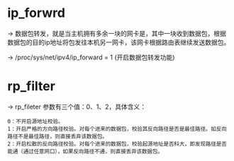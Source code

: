 # ip_forwrd #

-> 数据包转发，就是当主机拥有多余一块的网卡是，其中一块收到数据包，根据数据包的目的ip地址将包发往本机另一网卡，该网卡根据路由表继续发送数据包。

-> /proc/sys/net/ipv4/ip_forward = 1 (开启数据包转发功能)

# rp_filter #

-> rp_fileter 参数有三个值：0、1、2，具体含义：

	0：不开启源地址校验。
	1：开启严格的方向路径校验。对每个进来的数据包，校验其反向路径是否是最佳路径。如反向路径不是最佳路径，则直接丢弃该数据包。
	2：开启松散的反向路径校验。对每个进来的数据包，校验起源地址是否科大，即发现路径是否能通（通过任意网口），如果反向路径不通，则直接丢弃该数据包。

	